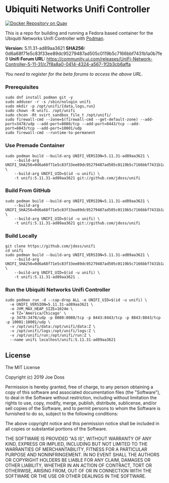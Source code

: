 # Ubiquiti Networks Unifi Controller

[![Docker Repository on Quay](https://quay.io/repository/jdoss/unifi/status "Docker Repository on Quay")](https://quay.io/repository/jdoss/unifi)

This is a repo for building and running a Fedora based container for the Ubiquiti Networks Unifi Controller with [Podman](https://github.com/containers/libpod).

**Version:** 5.11.31-ad89aa3621
**SHA256:**  0d6a68f71e5c83f33ee89dc95279487ad505c0119b5c7166bbf7431b1a0b7fe9
**Unifi Forum URL:** https://community.ui.com/releases/UniFi-Network-Controller-5-11-31/c7f8a8a0-0414-4324-a567-1f2b3cb6affa

_You need to register for the beta forums to access the above URL._

### Prerequisites

```
sudo dnf install podman git -y
sudo adduser -r -s /sbin/nologin unifi
sudo mkdir -p /opt/unifi/{data,logs,run}
sudo chown -R unifi. /opt/unifi
sudo chcon -Rt svirt_sandbox_file_t /opt/unifi/
sudo firewall-cmd --zone=$(firewall-cmd --get-default-zone) --add-port=3478/udp --add-port=8080/tcp --add-port=8443/tcp --add-port=8843/tcp --add-port=10001/udp
sudo firewall-cmd --runtime-to-permanent
```

### Use Premade Container

```
sudo podman build --build-arg UNIFI_VERSION=5.11.31-ad89aa3621 \
    --build-arg UNIFI_SHA256=0d6a68f71e5c83f33ee89dc95279487ad505c0119b5c7166bbf7431b1a0b7fe9 \
    --build-arg UNIFI_UID=$(id -u unifi) \
    -t unifi:5.11.31-ad89aa3621 git://github.com/jdoss/unifi
```


### Build From GitHub

```
sudo podman build --build-arg UNIFI_VERSION=5.11.31-ad89aa3621 \
    --build-arg UNIFI_SHA256=0d6a68f71e5c83f33ee89dc95279487ad505c0119b5c7166bbf7431b1a0b7fe9 \
    --build-arg UNIFI_UID=$(id -u unifi) \
    -t unifi:5.11.31-ad89aa3621 git://github.com/jdoss/unifi
```

### Build Locally

```
git clone https://github.com/jdoss/unifi
cd unifi
sudo podman build --build-arg UNIFI_VERSION=5.11.31-ad89aa3621 \
    --build-arg UNIFI_SHA256=0d6a68f71e5c83f33ee89dc95279487ad505c0119b5c7166bbf7431b1a0b7fe9 \
    --build-arg UNIFI_UID=$(id -u unifi) \
    -t unifi:5.11.31-ad89aa3621 .
```

### Run the Ubiquiti Networks Unifi Controller

```
sudo podman run -d --cap-drop ALL -e UNIFI_UID=$(id -u unifi) \
  -e UNIFI_VERSION=5.11.31-ad89aa3621 \
  -e JVM_MAX_HEAP_SIZE=1024m \
  -e TZ='America/Chicago' \
  -p 3478:3478/udp -p 8080:8080/tcp -p 8443:8443/tcp -p 8843:8843/tcp -p 10001:10001/udp \
  -v /opt/unifi/data:/opt/unifi/data:Z \
  -v /opt/unifi/logs:/opt/unifi/logs:Z \
  -v /opt/unifi/run:/opt/unifi/run:Z \
  --name unifi localhost/unifi:5.11.31-ad89aa3621
```

## License

The MIT License

Copyright (c) 2019 Joe Doss

Permission is hereby granted, free of charge, to any person obtaining a copy
of this software and associated documentation files (the "Software"), to deal
in the Software without restriction, including without limitation the rights
to use, copy, modify, merge, publish, distribute, sublicense, and/or sell
copies of the Software, and to permit persons to whom the Software is
furnished to do so, subject to the following conditions:

The above copyright notice and this permission notice shall be included in
all copies or substantial portions of the Software.

THE SOFTWARE IS PROVIDED "AS IS", WITHOUT WARRANTY OF ANY KIND, EXPRESS OR
IMPLIED, INCLUDING BUT NOT LIMITED TO THE WARRANTIES OF MERCHANTABILITY,
FITNESS FOR A PARTICULAR PURPOSE AND NONINFRINGEMENT. IN NO EVENT SHALL THE
AUTHORS OR COPYRIGHT HOLDERS BE LIABLE FOR ANY CLAIM, DAMAGES OR OTHER
LIABILITY, WHETHER IN AN ACTION OF CONTRACT, TORT OR OTHERWISE, ARISING FROM,
OUT OF OR IN CONNECTION WITH THE SOFTWARE OR THE USE OR OTHER DEALINGS IN
THE SOFTWARE.
